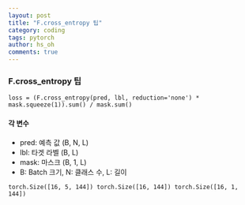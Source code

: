 ```yaml
---
layout: post
title: "F.cross_entropy 팁"
category: coding
tags: pytorch
author: hs_oh
comments: true
---
```


### F.cross_entropy 팁

```
loss = (F.cross_entropy(pred, lbl, reduction='none') * mask.squeeze(1)).sum() / mask.sum()
```

#### 각 변수
- pred: 예측 값 (B, N, L)
- lbl: 타겟 라벨 (B, L)
- mask: 마스크 (B, 1, L)
- B: Batch 크기, N: 클래스 수, L: 길이 

```
torch.Size([16, 5, 144]) torch.Size([16, 144]) torch.Size([16, 1, 144])
```